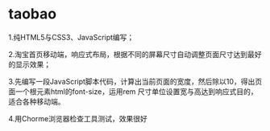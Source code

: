 # taobao
1.纯HTML5与CSS3、JavaScript编写；

2.淘宝首页移动端，响应式布局，根据不同的屏幕尺寸自动调整页面尺寸达到最好的显示效果；

3.先编写一段JavaScript脚本代码，计算出当前页面的宽度，然后除以10，得出页面一个根元素html的font-size，运用rem 尺寸单位设置宽与高达到响应式目的，适合各种移动端。

4.用Chorme浏览器检查工具测试，效果很好